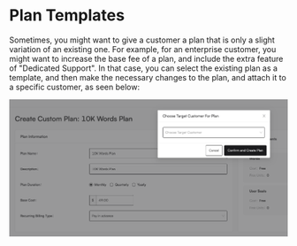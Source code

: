 # Plan Templates

Sometimes, you might want to give a customer a plan that is only a slight variation of an existing one. For example, for an enterprise customer, you might want to increase the base fee of a plan, and include the extra feature of "Dedicated Support". In that case, you can select the existing plan as a template, and then make the necessary changes to the plan, and attach it to a specific customer, as seen below:

![Plan Template](./assets/template.png)
